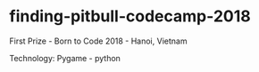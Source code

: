 # finding-pitbull-codecamp-2018
First Prize - Born to Code 2018 - Hanoi, Vietnam

Technology: Pygame - python
